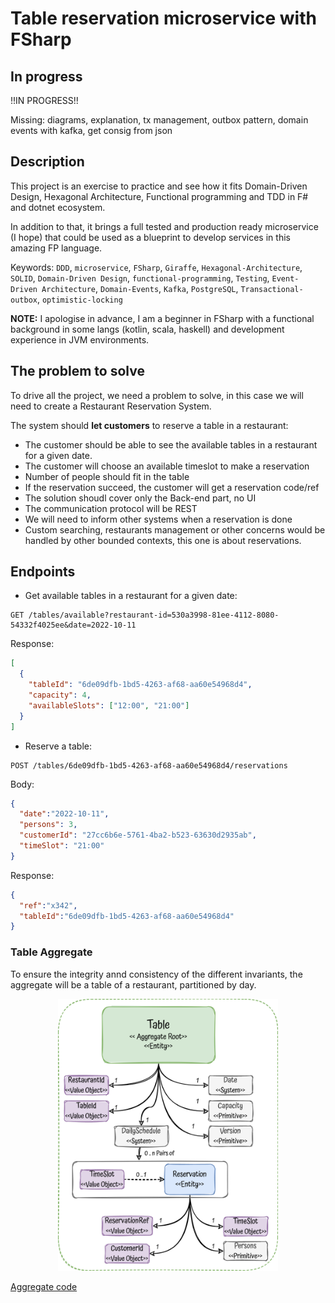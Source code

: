# Table reservation microservice with FSharp

## In progress

!!IN PROGRESS!!

Missing:  diagrams, explanation, tx management, outbox pattern, domain events with kafka, get consig from json

## Description

This project is an exercise to practice and see how it fits Domain-Driven Design, Hexagonal Architecture, Functional programming and TDD in F# and dotnet ecosystem.

In addition to that, it brings a full tested and production ready microservice (I hope) that could be used as a blueprint to develop services in this amazing FP language.

Keywords: `DDD`, `microservice`, `FSharp`, `Giraffe`, `Hexagonal-Architecture`, `SOLID`, `Domain-Driven Design`, `functional-programming`,
`Testing`, `Event-Driven Architecture`, `Domain-Events`, `Kafka`, `PostgreSQL`, `Transactional-outbox`, `optimistic-locking`

**NOTE:** I apologise in advance, I am a beginner in FSharp with a functional background in some langs (kotlin, scala, haskell) and development experience in JVM environments.

## The problem to solve

To drive all the project, we need a problem to solve, in this case we will need to create a Restaurant Reservation System.

The system should **let customers** to reserve a table in a restaurant:

- The customer should be able to see the available tables in a restaurant for a given date.
- The customer will choose an available timeslot to make a reservation
- Number of people should fit in the table
- If the reservation succeed, the customer will get a reservation code/ref
- The solution shoudl cover only the Back-end part, no UI
- The communication protocol will be REST
- We will need to inform other systems when a reservation is done
- Custom searching, restaurants management or other concerns would be handled by other bounded contexts, this one is about reservations.

## Endpoints

- Get available tables in a restaurant for a given date:
```
GET /tables/available?restaurant-id=530a3998-81ee-4112-8080-54332f4025ee&date=2022-10-11
```
Response:
```json
[
  {
    "tableId": "6de09dfb-1bd5-4263-af68-aa60e54968d4",
    "capacity": 4,
    "availableSlots": ["12:00", "21:00"]
  }
]
```

- Reserve a table:
```
POST /tables/6de09dfb-1bd5-4263-af68-aa60e54968d4/reservations 
```
Body:
```json
{
  "date":"2022-10-11", 
  "persons": 3, 
  "customerId": "27cc6b6e-5761-4ba2-b523-63630d2935ab", 
  "timeSlot": "21:00" 
}
```
Response:
```json
{
  "ref":"x342", 
  "tableId":"6de09dfb-1bd5-4263-af68-aa60e54968d4"
}
```

### Table Aggregate

To ensure the integrity annd consistency of the different invariants, the aggregate will be a table of a restaurant, partitioned by day.

<p align="center">
  <img width="70%" src="./img/agg.png">
</p>

[Aggregate code](./src/Reservation/Domain.Model.fs#L39)
